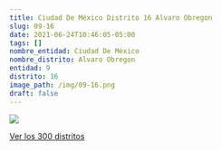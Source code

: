 ```yaml
---
title: Ciudad De México Distrito 16 Alvaro Obregon
slug: 09-16
date: 2021-06-24T10:46:05-05:00
tags: []
nombre_entidad: Ciudad De México
nombre_distrito: Alvaro Obregon
entidad: 9
distrito: 16
image_path: /img/09-16.png
draft: false
---
```


![](/img/09-16.png)

[Ver los 300 distritos](/docs/elecciones-2021)
